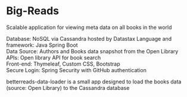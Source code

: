 # Big-Reads
Scalable application for viewing meta data on all books in the world

Database: NoSQL via Cassandra hosted by Datastax 
Language and framework: Java Spring Boot  
Data Source: Authors and Books data snapshot from the Open Library  
APIs: Open library API for book search  
Front-end: Thymeleaf, Custom CSS, Bootstrap  
Secure Login: Spring Security with GitHub authentication  

betterreads-data-loader is a small app designed to load the books data (source: Open Library) to the Cassandra database 
